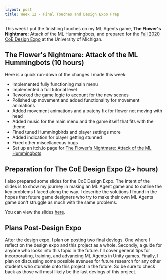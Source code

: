```yaml
---
layout: post
title: Week 12 - Final Touches and Design Expo Prep
---
```


This week I put the finishing touches on my ML Agents game, **The Flower's Nightmare:** Attack of the ML Hummingbots, and prepared for the [Fall 2020 CoE Design Expo](https://mdp.engin.umich.edu/mdp_events/design-expo/) at the University of Michigan. 

## The Flower's Nightmare: Attack of the ML Hummingbots (10 hours)

Here is a quick run-down of the changes I made this week:
- Implemented fully functioning main menu
- Implemented a full tutorial level
- Reworked the game logic to account for the new scenes
- Polished up movement and added functionality for movement animations
- Added movement animations and a patchy fix for flower not moving with head
- Added music for the main menu and the game itself that fits with the theme
- Fined tuned Hummingbirds and player settings more
- Added indication for player getting stunned
- Fixed other miscellaneous bugs
- Set up an itch.io page for [The Flower's Nightmare: Attack of the ML Hummingbots](https://royalguardstudios.itch.io/the-flowers-nightmare)

## Preparation for The CoE Design Expo (2+ hours)

I also prepared some slides for the CoE Design Expo. The intent of the slides is to show my journey in making an ML Agent game and to outline the key problems I faced along the way. I describe the solutions I found in the hopes that future game designers who try to make their own ML Agents game don't struggle as much with the same problems.

You can view the slides [here](https://docs.google.com/presentation/d/1zl-6EEp7SOEROw0jPdHHJ6FFgav-9bWAdp_aZMvI5_o/edit?usp=sharing).

## Plans Post-Design Expo

After the design expo, I plan on posting two final devlogs. One where I reflect on the design expo and this project as a whole. Secondly, a guide for anyone who looks into this topic in the future. I'll cover general tips for incorporating, training, and advancing ML Agents in Unity games. Finally, I plan on discussing some possible avenues for future research for any other students who stumble onto this project in the future. So be sure to check back as those will most likely be the last devlogs of this project.